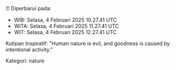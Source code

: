 ⏰ Diperbarui pada:
- WIB: Selasa, 4 Februari 2025 10.27.41 UTC
- WITA: Selasa, 4 Februari 2025 11.27.41 UTC
- WIT: Selasa, 4 Februari 2025 12.27.41 UTC

Kutipan Inspiratif:
"Human nature is evil, and goodness is caused by intentional activity."


Kategori: nature


